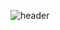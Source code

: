 ![header](https://capsule-render.vercel.app/api?type=Venom&color=auto&height=300&section=header&text=ChaeHyeon's$20GitHub&fontSize=50)

